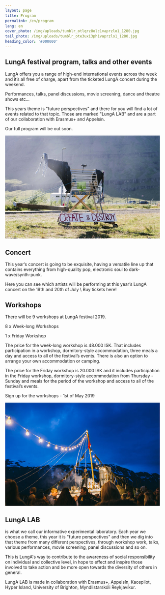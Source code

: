 ```yaml
---
layout: page
title: Program
permalink: /en/program
lang: en
cover_photo: /img/uploads/tumblr_otlqrz8olc1vaprzlo1_1280.jpg
tail_photo: /img/uploads/tumblr_ote3uxi3ph1vaprzlo1_1280.jpg
heading_color: '#000000'
---
```

## LungA festival program, talks and other events

LungA offers you a range of high-end international events across the week and it’s all free of charge, apart from the ticketed LungA concert during the weekend. 

Performances, talks, panel discussions, movie screening, dance and theatre shows etc...

This years theme is "future perspectives" and there for you will find a lot of events related to that topic. Those are marked "LungA LAB" and are a part of our collaboration with Erasmus+ and Appelsín.

Our full program will be out soon. 

![null](/img/uploads/tumblr_otlq9kunnl1vaprzlo1_1280.jpg)

## Concert

This year’s concert is going to be exquisite, having a versatile line up that contains everything from high-quality pop, electronic soul to dark-wave/synth-punk.

Here you can see which artists will be performing at this year’s LungA concert on the 19th and 20th of July \ Buy tickets here!

## Work<wbr>shops

There will be 9 workshops at LungA festival 2019.

8 x Week-long Workshops 

1 x Friday Workshop

The price for the week-long workshop is 48.000 ISK. That includes participation in a workshop, dormitory-style accommodation, three meals a day and access to all of the festival’s events. There is also an option to arrange your own accommodation or camping.

The price for the Friday workshop is 20.000 ISK and it includes participation in the Friday workshop, dormitory-style accommodation from Thursday - Sunday and meals for the period of the workshop and access to all of the festival’s events.  

Sign up for the workshops - 1st of May 2019

![null](/img/uploads/lunga-1-64.jpg)

## LungA LAB

is what we call our informative experimental laboratory. Each year we choose a theme, this year it is "future perspectives" and then we dig into that theme from many different perspectives, through workshop work, talks, various performances, movie screening, panel discussions and so on. 

This is LungA's way to contribute to the awareness of social responsibility on individual and collective level, in hope to effect and inspire those involved to take action and be more open towards the diversity of others in general. 

LungA LAB is made in collaboration with Erasmus+, Appelsín, Kaospilot, Hyper Island, University of Brighton, Myndlistarskóli Reykjavíkur.
